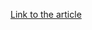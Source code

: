 [Link to the article](https://www.akamai.com/blog/security-research/exploiting-critical-spoofing-vulnerability-microsoft-cryptoapi)
